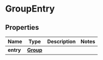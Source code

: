

# GroupEntry

## Properties

Name | Type | Description | Notes
------------ | ------------- | ------------- | -------------
**entry** | [**Group**](Group.md) |  | 



